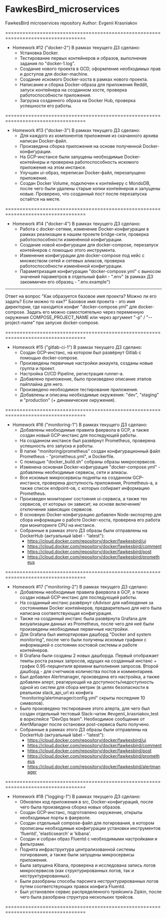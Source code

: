 # FawkesBird_microservices
FawkesBird microservices repository
Author: Evgenii Krasniakov

==================================================================================

- Homework #12 ("docker-2")
В рамках текущего ДЗ сделано:
    * Установка Docker.
    * Тестирование первых контейнеров и образов, выполнение задания по "docker-1.log".
    * Создание нового проекта в GCD, оформление необходимых прав и доступов для
docker-machine.
    * Создание искомого Docker-хоста в рамках нового проекта.
    * Написание и сборка Docker-образа для приложения Reddit, запуск контейнера
на созданном хосте, проверка работоспособности приложения.
    * Загрузка созданного образа на Docker Hub, проверка успешности его работы.

==================================================================================

- Homework #13 ("docker-3")
В рамках текущего ДЗ сделано:
    * Для каждого из компонентов приложения из скачанного архива написан Docker-файл.
    * Произведена сборка приложения на основе полученной Docker-конфигурации.
    * На GCP-инстансе были запущены необходимые Docker-контейнеры и проверена
работоспособность искомого приложения на этом инстансе.
    * Улучшен ui-образ, переписан Docker-файл, перезапущено приложение.
    * Создан Docker Volume, подключен к контейнеру с MondoDB, после чего были удалены
старые копии контейнеров и запущены новые. Проверено, что созданный пост после перезапуска
остаётся на месте.

==================================================================================

- Homework #14 ("docker-4")
В рамках текущего ДЗ сделано:
    * Работа с docker-сетями, изменение Docker-конфигурации в рамках реализации в нашем
проекте bridge-сети, проверка работоспособности изменённой конфигурации.
    * Создание новой конфигурации для docker-compose, перезапуск контейнеров с помощью этого инструмента.
    * Изменение конфигурации для docker-compose под кейс с множеством сетей и сетевых
алиасов, проверка работоспособности изменённой конфигурации.
    * Параметризация конфигурации "docker-compose.yml" c выносом значений параметров в
отдельный файл - ".env" (в рамках ДЗ закоммичен его образец - ".env.example")
----
Ответ на вопрос "Как образуется базовое имя проекта? Можно ли его задать? Если можно то
как?"
    Базовое имя проекта - это имя директории, где находится конфиг "docker-compose.yml"
    для docker-compose. Задать его можно самостоятельно через переменную окружения 
    COMPOSE_PROJECT_NAME или через аргумент "-p" / "--project-name" при запуске
    docker-compose.

==================================================================================

- Homework #15 ("gitlab-ci-1")
В рамках текущего ДЗ сделано:
    * Создан GCP-инстанс, на котором был развёрнут Gitlab c помощью docker-compose.
    * Произведены первичные настройки аккаунта, созданы новые группа и проект.
    * Настройка CI/CD Pipeline, регистрация runner-а.
    * Добавлено приложение, было произведено описание этапов пайплайна для него.
    * Произведено необходимое тестирование приложения.
    * Добавлены и описаны необходимые окружения: "dev", "staging" и "production"
(+ динамические окружения).

==================================================================================

- Homework #16 ("monitoring-1")
В рамках текущего ДЗ сделано:
    * Добавлены необходимые правила фаервола в GCP, а также создан новый GCP-инстанс
для последующей работы.
    * На созданном инстансе был развёрнут Prometheus, проверена успешность его
запуска и работы.
    * В папке "monitoring/prometheus" создан конфигурационный файл Prometheus -
"prometheus.yml", и Dockerfile.
    * С помощью "docker_build.sh" собраны образы микросервисов.
    * Изменена основная Docker-кофигурация "docker-compose.yml" - добавлены
необходимые сервисы, сети и алиасы.
    * Все искомые микросервисы подняты на созданном GCP-инстансе, проверена
доступность приложения, Prometheus-а, а также список endpoint-ов, с которых собирает
информацию Prometheus.
    * Произведен мониторинг состояния ui-сервиса, а также тех сервисов, от которых он
зависит, на основе включения/отключения зависящих сервисов.
    * В основную Docker-конфигурацию добавлен Node-экспортер для сбора информации о
работе Docker-хоста, проверена его работа при мониторинге CPU на инстансе.
    * Собранные в рамках этого ДЗ образы были отправлены на DockerHub (актуальный
label - "latest"):
        - https://cloud.docker.com/repository/docker/fawkesbird/ui
        - https://cloud.docker.com/repository/docker/fawkesbird/comment
        - https://cloud.docker.com/repository/docker/fawkesbird/post
        - https://cloud.docker.com/repository/docker/fawkesbird/prometheus

==================================================================================

- Homework #17 ("monitoring-2")
В рамках текущего ДЗ сделано:
    * Добавлены необходимые правила фаервола в GCP, а также создан новый GCP-инстанс
для последующей работы.
    * На созданный инстанс развёрнут cAdvisor для наблюдения за состояниями Docker
контейнеров, предварительно для него была написана соответствующая конфигурация.
    * Также на созданный инстанс была развёрнута Grafana для визуализации данных из
Prometheus, после чего для неё были произведены необходимые первичные настройки.
    * Для Grafana был импортирован дашборд "Docker and system monitoring", после чего были
получены искомые графики с информацией о состоянии хостовой системы и работе контейнеров.
    * В Grafana были созданы 2 новых дашборда. Первый отображает темпы роста разных
запросов, идущих на созданный инстанс + график 0.95-перцентиля времени выполнения
запросов. Второй дашборд - для счетчиков количества постов и комментариев.
    * Был добавлен Alertmanager, произведена его настройка, а также добавлен алерт,
реагирующий на доступность/недоступность одной из систем для сбора метрик (в целях
безопасности в реальном slack_api_url из конфига "monitoring/alertmanager/config.yml"
скрыты последние 10 символов).
    * Было произведено тестирование этого алерта, для чего был создан отдельный тестовый
Slack-чатик #evgenii_krasniakov_test в воркспейсе "DevOps team". Необходимое сообщение от
AlertManager после остановки post-сервиса было получено.
    * Собранные в рамках этого ДЗ образы были отправлены на DockerHub (актуальный
label - "latest"):
        - https://cloud.docker.com/repository/docker/fawkesbird/ui
        - https://cloud.docker.com/repository/docker/fawkesbird/comment
        - https://cloud.docker.com/repository/docker/fawkesbird/post
        - https://cloud.docker.com/repository/docker/fawkesbird/prometheus
        - https://cloud.docker.com/repository/docker/fawkesbird/alertmanager

==================================================================================

- Homework #18 ("logging-1")
В рамках текущего ДЗ сделано:
    * Обновлен код приложения в src, Docker-конфигураций, после чего была произведена
сборка новых образов.
    * Создан GCP-инстанс, подготовлено окружение, открыты необходимые порты в фаерволе.
    * Создан отдельный compose-файл для логирования, в котором прописаны необходимые
конфигурации установки инструментов 'fluentd', 'elasticsearch' и 'kibana'.
    * Создан и собран образ Fluentd с необходимыми настройками и фильтрами.
    * Поднята инфраструктура централизованной системы логирования, а также были запущены
микросервисы приложения.
    * Была запущена Kibana, проверена и исследована запись логов микросервисов (как
структурированных логов, так и неструктурированных). 
    * Были разобраны способы парсинга неструктурированных логов путем соответствующих
правок конфига Fluentd.
    * Был установлен сервис распределенного трейсинга Zipkin, после чего была разобрана
структура нескольких трейсов.

==================================================================================
